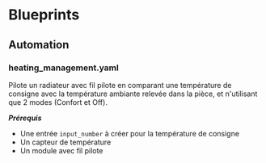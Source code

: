 # Blueprints

## Automation

### heating_management.yaml

Pilote un radiateur avec fil pilote en comparant une température de consigne avec la température ambiante relevée dans la pièce,
et n'utilisant que 2 modes (Confort et Off).

**_Prérequis_**

* Une entrée `input_number` à créer pour la température de consigne
* Un capteur de température
* Un module avec fil pilote
